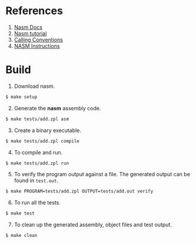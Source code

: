 # References
1. [Nasm Docs](https://www.nasm.us/doc/nasmdoci.html)
2. [Nasm tutorial](https://cs.lmu.edu/~ray/notes/nasmtutorial/)
3. [Calling Conventions](https://chromium.googlesource.com/chromiumos/docs/+/master/constants/syscalls.md#calling-conventions)
4. [NASM Instructions](https://www.perplexity.ai/search/319657e2-1956-4f7e-b77f-2c68e2c2df73?s=u)

# Build
1. Download nasm.
```sh
$ make setup
```
2. Generate the **nasm** assembly code.
```sh
$ make tests/add.zpl asm
```
3. Create a binary executable.
```sh
$ make tests/add.zpl compile
```
4. To compile and run.
```sh
$ make tests/add.zpl run
```
5. To verify the program output against a file. The generated output can be found in `test.out`.
```sh
$ make PROGRAM=tests/add.zpl OUTPUT=tests/add.out verify
```
6. To run all the tests.
```sh
$ make test
```
7. To clean up the generated assembly, object files and test output.
```sh
$ make clean
```
